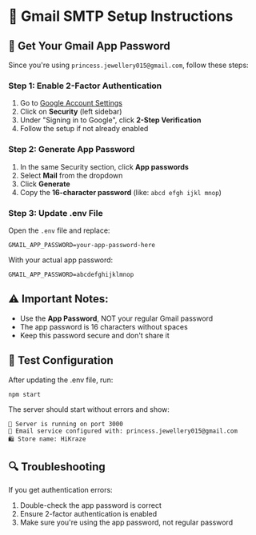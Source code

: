 # 📧 Gmail SMTP Setup Instructions

## 🔑 Get Your Gmail App Password

Since you're using `princess.jewellery015@gmail.com`, follow these steps:

### Step 1: Enable 2-Factor Authentication
1. Go to [Google Account Settings](https://myaccount.google.com/)
2. Click on **Security** (left sidebar)
3. Under "Signing in to Google", click **2-Step Verification**
4. Follow the setup if not already enabled

### Step 2: Generate App Password
1. In the same Security section, click **App passwords**
2. Select **Mail** from the dropdown
3. Click **Generate**
4. Copy the **16-character password** (like: `abcd efgh ijkl mnop`)

### Step 3: Update .env File
Open the `.env` file and replace:
```
GMAIL_APP_PASSWORD=your-app-password-here
```

With your actual app password:
```
GMAIL_APP_PASSWORD=abcdefghijklmnop
```

## ⚠️ Important Notes:
- Use the **App Password**, NOT your regular Gmail password
- The app password is 16 characters without spaces
- Keep this password secure and don't share it

## 🧪 Test Configuration
After updating the .env file, run:
```bash
npm start
```

The server should start without errors and show:
```
🚀 Server is running on port 3000
📧 Email service configured with: princess.jewellery015@gmail.com
🛍️ Store name: HiKraze
```

## 🔍 Troubleshooting
If you get authentication errors:
1. Double-check the app password is correct
2. Ensure 2-factor authentication is enabled
3. Make sure you're using the app password, not regular password
